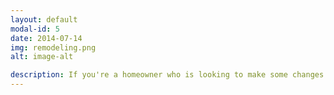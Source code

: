 ```yaml
---
layout: default
modal-id: 5
date: 2014-07-14
img: remodeling.png
alt: image-alt

description: If you're a homeowner who is looking to make some changes or updates to your home, but you're not quite sure where to start, then Enduring Home Solutions may be just the service you need. Enduring Home Solutions offers consultation services to help you figure out exactly what you want and need for your home, and they do it all at a base price that won't break the bank. <br> <br> As you get older, your home may become more important to you than ever before. You want your home to be a place where you can relax, entertain guests, and enjoy your retirement for the long run. But sometimes, it can be difficult to know where to begin when it comes to making changes or improvements to your home to make sure it will last. That's where Enduring Home Solutions comes in.<br> <br> With Enduring Home Solutions, you can expect a comprehensive consultation that takes into account your wants and needs, as well as your budget. They will listen to your ideas and make suggestions to help you achieve your vision. They can also provide you with resources and referrals to trusted professionals in the industry, so you can be sure that you're getting the best possible service.<br> <br> One of the best things about Enduring Home Solutions is their base pricing. This means that you won't have to worry about unexpected fees or charges. You'll know exactly what you're paying for upfront, so you can budget accordingly. This is especially important for those on a fixed income and need to be mindful of their spending.<br> <br>You can trust that you’re in good hands with Enduring Home Solutions. <br> <br> Overall, if you're a homeowner who is looking for guidance and support when it comes to making changes to your home, then Enduring Home Solutions may be just the service you need. Their base pricing, comprehensive consultations, and range of services make them a great choice for those who want to make their homes comfortable, functional, and enduring.<br> <br> Consultations - $150 per hour <br> Special pricing available for specific jobs. Contact your local expert for details. <br> <br>So if you're considering home modifications, but aren't sure where to start, contact Enduring Home Solutions today to schedule your consultation. We are here to help you!
---
```

